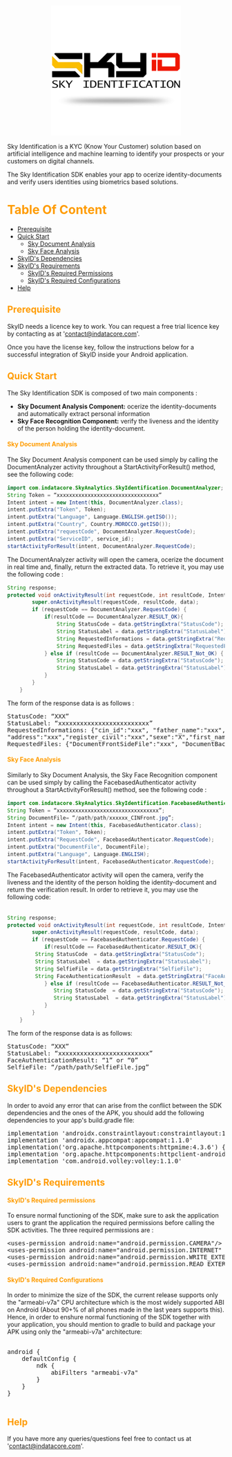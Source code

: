 <p align="center">
  <img src="SkyIDDemo/src/main/res/drawable/readme/skyid_readme.png"/>
</p>

 Sky Identification is a KYC (Know Your Customer) solution based on artificial intelligence and machine learning to identify your prospects or your customers on digital channels.

 The Sky Identification SDK enables your app to ocerize identity-documents and verify users identities using biometrics based solutions. 
 
# <span style="color:#FF9C00">Table Of Content</span>

- [Prerequisite](#prerequisite)
- [Quick Start](#quick-start)
  - [Sky Document Analysis](#Sky-Document-Analysis)
  - [Sky Face Analysis](#Sky-Face-Analysis)
- [SkyID's Dependencies](#sdks-dependencies)
- [SkyID's Requirements](#sdks-requirements)
  - [SkyID's Required Permissions](#sdks-required-permissions)
  - [SkyID's Required Configurations](#sdks-required-configs)
- [Help](#help)

## <span style="color:#FF9C00">Prerequisite</span>

SkyID needs a licence key to work. You can request a free trial licence key by contacting as at 'contact@indatacore.com'. 

Once you have the license key, follow the instructions below for a successful integration of SkyID inside your Android application.

## <span style="color:#FF9C00">Quick Start</span>  

The Sky Identification SDK is composed of two main components : 
- **Sky Document Analysis Component:** ocerize the identity-documents  and automatically extract personal information
- **Sky Face Recognition Component:**  verify the liveness and the identity of the person holding the identity-document. 

#### <span style="color:#FF9C00">Sky Document Analysis</span>   

The Sky Document Analysis component can be used simply by calling the DocumentAnalyzer activity throughout a StartActivityForResult() method, see the following code: 

```java
import com.indatacore.SkyAnalytics.SkyIdentification.DocumentAnalyzer;
String Token = “xxxxxxxxxxxxxxxxxxxxxxxxxxxxxxxxx”
Intent intent = new Intent(this, DocumentAnalyzer.class);
intent.putExtra("Token", Token);
intent.putExtra("Language", Language.ENGLISH.getISO());
intent.putExtra("Country", Country.MOROCCO.getISO());
intent.putExtra("requestCode", DocumentAnalyzer.RequestCode);
intent.putExtra("ServiceID", service_id); 
startActivityForResult(intent, DocumentAnalyzer.RequestCode);
```
        
The DocumentAnalyzer activity will open the camera, ocerize the document in real time and, finally, return the extracted data. To retrieve it, you may use the following code :

```java
String response;
protected void onActivityResult(int requestCode, int resultCode, Intent data) {
        super.onActivityResult(requestCode, resultCode, data);
        if (requestCode == DocumentAnalyzer.RequestCode) {
            if(resultCode == DocumentAnalyzer.RESULT_OK){
                String StatusCode = data.getStringExtra("StatusCode");
                String StatusLabel = data.getStringExtra("StatusLabel");
                String RequestedInformations = data.getStringExtra("RequestedInformations");
                String RequestedFiles = data.getStringExtra("RequestedFiles");
            } else if (resultCode == DocumentAnalyzer.RESULT_Not_OK) {
                String StatusCode = data.getStringExtra("StatusCode");
                String StatusLabel = data.getStringExtra("StatusLabel");
            }
        }
    }
```

The form of the response data is as follows :
<pre>
StatusCode: “XXX”  
StatusLabel: “xxxxxxxxxxxxxxxxxxxxxxxxx”
RequestedInformations: {"cin_id":"xxx", "father_name":"xxx","mother_name":"xxx",
"address":"xxx","register_civil":"xxx","sexe":"X","first_name":"xxx","last_name":"xxx","birth_date":"xx.xx.xxxx","birth_place":"xxx","validity_date":"xx.xx.xxxx"}
RequestedFiles: {"DocumentFrontSideFile":"xxx", "DocumentBackSideFile":"xxx","FaceFile":"xxx"}
</pre>

#### <span style="color:#FF9C00">Sky Face Analysis</span>   

   Similarly to Sky Document Analysis, the Sky Face Recognition component can be used simply by calling the FacebasedAuthenticator activity throughout a StartActivityForResult() method, see the following code : 

```java
import com.indatacore.SkyAnalytics.SkyIdentification.FacebasedAuthenticator;
String Token = “xxxxxxxxxxxxxxxxxxxxxxxxxxxxxxxxx”;
String DocumentFile= “/path/path/xxxxxx_CINFront.jpg”;
Intent intent = new Intent(this, FacebasedAuthenticator.class);
intent.putExtra("Token", Token);
intent.putExtra("RequestCode", FacebasedAuthenticator.RequestCode);
intent.putExtra("DocumentFile", DocumentFile);
intent.putExtra("Language", Language.ENGLISH);
startActivityForResult(intent, FacebasedAuthenticator.RequestCode);

```

The FacebasedAuthenticator activity will open the camera, verify the liveness and the identity of the person holding the identity-document and return the verification result. In order to retrieve it, you may use the following code: 

```java

String response;
protected void onActivityResult(int requestCode, int resultCode, Intent data) {
        super.onActivityResult(requestCode, resultCode, data);
        if (requestCode == FacebasedAuthenticator.RequestCode) {
            if(resultCode == FacebasedAuthenticator.RESULT_OK){
	     String StatusCode  = data.getStringExtra("StatusCode");
	     String StatusLabel  = data.getStringExtra("StatusLabel");
	     String SelfieFile = data.getStringExtra("SelfieFile");
	     String FaceAuthenticationResult  = data.getStringExtra("FaceAuthenticationResult");
            } else if (resultCode == FacebasedAuthenticator.RESULT_Not_OK) {
               String StatusCode  = data.getStringExtra("StatusCode");
               String StatusLabel  = data.getStringExtra("StatusLabel");
            }
        }
    }

```

The form of the response data is as follows:
<pre>
StatusCode: “XXX”  
StatusLabel: “xxxxxxxxxxxxxxxxxxxxxxxxx”
FaceAuthenticationResult: “1” or “0”
SelfieFile: “/path/path/SelfieFile.jpg”
</pre>

## <span style="color:#FF9C00">SkyID's Dependencies</span> 

In order to avoid any error that can arise from the conflict between the SDK dependencies and the ones of the APK, you should add the following dependencies to your app's build.gradle file:

<pre>
implementation 'androidx.constraintlayout:constraintlayout:1.1.3'
implementation 'androidx.appcompat:appcompat:1.1.0'
implementation('org.apache.httpcomponents:httpmime:4.3.6') { exclude module: 'httpclient' }
implementation 'org.apache.httpcomponents:httpclient-android:4.3.5'
implementation 'com.android.volley:volley:1.1.0'
</pre>

## <span style="color:#FF9C00">SkyID's Requirements</span> 

#### <span style="color:#FF9C00">SkyID's Required permissions</span> 

To ensure normal functioning of the SDK, make sure to ask the application users to grant the application the required permissions before calling the SDK activities. The three required permissions are :

<pre>
&lt;uses-permission android:name="android.permission.CAMERA"/&gt;
&lt;uses-permission android:name="android.permission.INTERNET" /&gt;
&lt;uses-permission android:name="android.permission.WRITE_EXTERNAL_STORAGE"/&gt;
&lt;uses-permission android:name="android.permission.READ_EXTERNAL_STORAGE" /&gt;
</pre>

#### <span style="color:#FF9C00">SkyID's Required Configurations</span>

In order to minimize the size of the SDK, the current release supports only the "armeabi-v7a" CPU architecture which is the most widely supported ABI on Android (About 90+% of all phones made in the last years supports this). Hence, in order to enshure normal functioning of the SDK together with your application, you should mention to gradle to build and package your APK using only the "armeabi-v7a" architecture:

<pre>

android {
    defaultConfig {
        ndk {
            abiFilters "armeabi-v7a"
        }
    }
}

</pre>


## <span style="color:#FF9C00">Help</span> 

If you have more any queries/questions feel free to contact us at 'contact@indatacore.com'.
